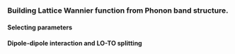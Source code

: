 ### Building Lattice Wannier function from Phonon band structure.

#### Selecting parameters


#### Dipole-dipole interaction and LO-TO splitting


